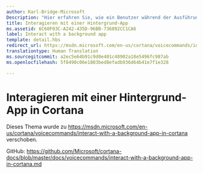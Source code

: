 ```yaml
---
author: Karl-Bridge-Microsoft
Description: "Hier erfahren Sie, wie ein Benutzer während der Ausführung eines Sprachbefehls über die Spracheingabe und die Canvas von Cortana mit einer Hintergrund-App interagieren kann."
title: Interagieren mit einer Hintergrund-App
ms.assetid: 6C60F03C-A242-435D-96BB-736892CC1CA6
label: Interact with a background app
template: detail.hbs
redirect_url: https://msdn.microsoft.com/en-us/cortana/voicecommands/interact-with-a-background-app-in-cortana
translationtype: Human Translation
ms.sourcegitcommit: a2ec5e64b91c9d0e401c48902a18e5496fc987ab
ms.openlocfilehash: 5f8490c06e1803bed8efadb936d64b41e7f1e328

---
```


# Interagieren mit einer Hintergrund-App in Cortana

Dieses Thema wurde zu https://msdn.microsoft.com/en-us/cortana/voicecommands/interact-with-a-background-app-in-cortana verschoben.

GitHub: https://github.com/Microsoft/cortana-docs/blob/master/docs/voicecommands/interact-with-a-background-app-in-cortana.md



<!--HONumber=Jul16_HO1-->


